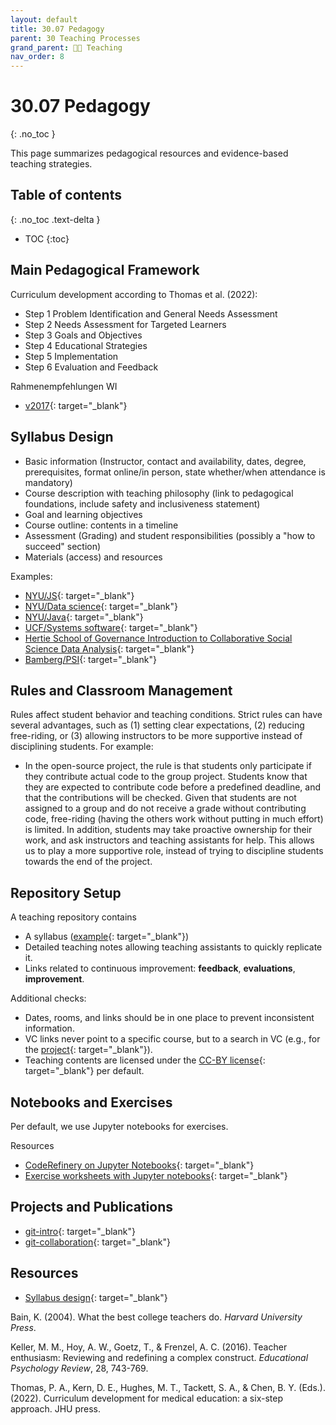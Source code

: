 ```yaml
---
layout: default
title: 30.07 Pedagogy
parent: 30 Teaching Processes
grand_parent: 🧑‍🏫 Teaching
nav_order: 8
---
```


# 30.07 Pedagogy
{: .no_toc }

This page summarizes pedagogical resources and evidence-based teaching strategies.

## Table of contents
{: .no_toc .text-delta }

- TOC
{:toc}

## Main Pedagogical Framework

Curriculum development according to Thomas et al. (2022):

- Step 1 Problem Identification and General Needs Assessment 
- Step 2 Needs Assessment for Targeted Learners 
- Step 3 Goals and Objectives
- Step 4 Educational Strategies 
- Step 5 Implementation
- Step 6 Evaluation and Feedback 

Rahmenempfehlungen WI

- [v2017](https://gi.de/fileadmin/GI/Hauptseite/Aktuelles/Meldungen/2017/Empfehlung-Wirtschaftsinformatik2017.pdf){: target="_blank"}

## Syllabus Design

- Basic information (Instructor, contact and availability, dates, degree, prerequisites, format online/in person, state whether/when attendance is mandatory)
- Course description with teaching philosophy (link to pedagogical foundations, include safety and inclusiveness statement)
- Goal and learning objectives
- Course outline: contents in a timeline
- Assessment (Grading) and student responsibilities (possibly a "how to succeed" section)
- Materials (access) and resources

Examples:

- [NYU/JS](https://github.com/advanced-js/syllabus){: target="_blank"}
- [NYU/Data science](https://github.com/data-science-in-ed/Syllabus){: target="_blank"}
- [NYU/Java](https://github.com/NYU-CS9053/Syllabus){: target="_blank"}
- [UCF/Systems software](https://github.com/cop3402spring19/syllabus){: target="_blank"}
- [Hertie School of Governance Introduction to Collaborative Social Science Data Analysis](https://github.com/HertieDataScience/SyllabusAndLectures){: target="_blank"}
- [Bamberg/PSI](https://www.uni-bamberg.de/fileadmin/psi/www.psi/teaching/docs/introsp-syllabus-2021.html){: target="_blank"}

## Rules and Classroom Management

Rules affect student behavior and teaching conditions. Strict rules can have several advantages, such as (1) setting clear expectations, (2) reducing free-riding, or (3) allowing instructors to be more supportive instead of disciplining students. For example:

- In the open-source project, the rule is that students only participate if they contribute actual code to the group project. Students know that they are expected to contribute code before a predefined deadline, and that the contributions will be checked. Given that students are not assigned to a group and do not receive a grade without contributing code, free-riding (having the others work without putting in much effort) is limited. In addition, students may take proactive ownership for their work, and ask instructors and teaching assistants for help. This allows us to play a more supportive role, instead of trying to discipline students towards the end of the project.

<!-- it is easier to control risks proactively instead of trying to fix them reactively -->

## Repository Setup

A teaching repository contains

- A syllabus ([example](https://digital-work-lab.github.io/open-source-project/docs/syllabus.html){: target="_blank"})
- Detailed teaching notes allowing teaching assistants to quickly replicate it.
- Links related to continuous improvement: **feedback**, **evaluations**, **improvement**.

Additional checks:

- Dates, rooms, and links should be in one place to prevent inconsistent information.
- VC links never point to a specific course, but to a search in VC (e.g., for the [project](https://vc.uni-bamberg.de/course/search.php?search=Digital-Work-Projekt-B){: target="_blank"}).
- Teaching contents are licensed under the [CC-BY license](https://creativecommons.org/licenses/by/4.0/deed.en){: target="_blank"} per default.

## Notebooks and Exercises

Per default, we use Jupyter notebooks for exercises.

Resources

- [CodeRefinery on Jupyter Notebooks](https://coderefinery.github.io/jupyter/){: target="_blank"}
- [Exercise worksheets with Jupyter notebooks](https://www.epfl.ch/education/educational-initiatives/jupyter-notebooks-for-education/teaching-and-learning-with-jupyter-notebooks/exercise-worksheets-with-jupyter-notebooks/){: target="_blank"}

## Projects and Publications

- [git-intro](https://github.com/digital-work-lab/git-intro){: target="_blank"}
- [git-collaboration](https://github.com/digital-work-lab/git-collaboration){: target="_blank"}

## Resources

- [Syllabus design](https://bokcenter.harvard.edu/syllabus-design){: target="_blank"}

<div class="references">
    <p>Bain, K. (2004). What the best college teachers do. <em>Harvard University Press</em>.</p>
    <p>Keller, M. M., Hoy, A. W., Goetz, T., & Frenzel, A. C. (2016). Teacher enthusiasm: Reviewing and redefining a complex construct. <em>Educational Psychology Review</em>, 28, 743-769.</p>
    <p>Thomas, P. A., Kern, D. E., Hughes, M. T., Tackett, S. A., & Chen, B. Y. (Eds.). (2022). Curriculum development for medical education: a six-step approach. JHU press.</p>
</div>
